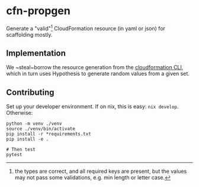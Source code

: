 # cfn-propgen

Generate a "valid"[^1] CloudFormation resource (in yaml or json) for scaffolding mostly.

## Implementation

We ~steal~borrow the resource generation from the [cloudformation CLI](https://github.com/aws-cloudformation/cloudformation-cli/blob/e615ac892d311fe77a07a333a923364d5d4d5151/src/rpdk/core/contract/resource_generator.py#L56), which in turn uses Hypothesis to generate random values from a given set.

## Contributing

Set up your developer environment. If on nix, this is easy: `nix develop`. Otherwise:

```
python -m venv ./venv
source ./venv/bin/activate
pip install -r *requirements.txt
pip install -e .

# Then test
pytest
```


[^1]: the types are correct, and all required keys are present, but the values may not pass some validations, e.g. min length or letter case.

